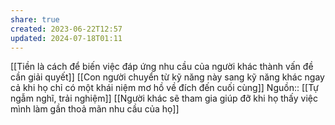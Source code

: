 ```yaml
---
share: true
created: 2023-06-22T12:57
updated: 2024-07-18T01:11
---
```

[[Tiền là cách để biến việc đáp ứng nhu cầu của người khác thành vấn đề cần giải quyết]]
[[Con người chuyển từ kỹ năng này sang kỹ năng khác ngay cả khi họ chỉ có một khái niệm mơ hồ về đích đến cuối cùng]]
Nguồn:: [[Tự ngẫm nghĩ, trải nghiệm]]
[[Người khác sẽ tham gia giúp đỡ khi họ thấy việc mình làm gần thoả mãn nhu cầu của họ]] 